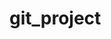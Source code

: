 # git_project
<!DOCTYPE html>
<html>
 <head>
   <meta charset="UTF=8">
   <title>Pumpkinpie recipe<.title>
 </head>
 <body>
   <h1>recipe for pumpkin pie</h1>
   <img>src="pumpkinpie.jpg"</img>
   <ul>
     <li><a href="https://www.allrecipes.com/recipes/819/desserts/pies/pumpkin-pie/">pumpkinpie</a>
   </ul>
  </body>
</html>
